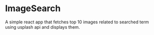 # ImageSearch
A simple react app that fetches top 10 images related to searched term using usplash api and displays them.
